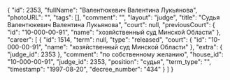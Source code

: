 {
    "id": 2353,
    "fullName": "Валентюкевич Валентина Лукьянова",
    "photoURL": "",
    "tags": [],
    "comment": "",
    "layout": "judge",
    "title": "Судья Валентюкевич Валентина Лукьянова",
    "court": null,
    "previousCourt": {
        "id": "10-000-00-91",
        "name": "хозяйственный суд Минской Области"
    },
    "career": [
        {
            "id": 1514,
            "term": null,
            "type": "released",
            "court": {
                "id": "10-000-00-91",
                "name": "хозяйственный суд Минской Области"
            },
            "extra": {
                "judge_id": 2353
            },
            "comment": "по собственному желанию",
            "house_id": "10-000-00-91",
            "judge_id": 2353,
            "position": "судья",
            "term_type": "",
            "timestamp": "1997-08-20",
            "decree_number": "434"
        }
    ]
}